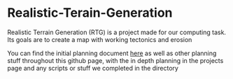 # Realistic-Terain-Generation
Realistic Terrain Generation (RTG) is a project made for our computing task. Its goals are to create a map with working tectonics and erosion

You can find the initial planning document [here](https://docs.google.com/document/d/1ChcxTvdu20_Of93IVLrDyeZx1gWNb4iHoKDOkJx8KTg/edit?usp=sharing) as well as other planning stuff throughout this github page, with the in depth planning in the projects page and any scripts or stuff we completed in the directory
